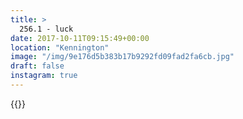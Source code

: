 ```yaml
---
title: >
  256.1 - luck
date: 2017-10-11T09:15:49+00:00
location: "Kennington"
image: "/img/9e176d5b383b17b9292fd09fad2fa6cb.jpg"
draft: false
instagram: true
---
```


{{<photo src="/img/9e176d5b383b17b9292fd09fad2fa6cb.jpg">}}
